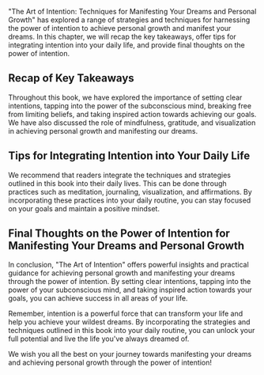 
"The Art of Intention: Techniques for Manifesting Your Dreams and Personal Growth" has explored a range of strategies and techniques for harnessing the power of intention to achieve personal growth and manifest your dreams. In this chapter, we will recap the key takeaways, offer tips for integrating intention into your daily life, and provide final thoughts on the power of intention.

Recap of Key Takeaways
----------------------

Throughout this book, we have explored the importance of setting clear intentions, tapping into the power of the subconscious mind, breaking free from limiting beliefs, and taking inspired action towards achieving our goals. We have also discussed the role of mindfulness, gratitude, and visualization in achieving personal growth and manifesting our dreams.

Tips for Integrating Intention into Your Daily Life
---------------------------------------------------

We recommend that readers integrate the techniques and strategies outlined in this book into their daily lives. This can be done through practices such as meditation, journaling, visualization, and affirmations. By incorporating these practices into your daily routine, you can stay focused on your goals and maintain a positive mindset.

Final Thoughts on the Power of Intention for Manifesting Your Dreams and Personal Growth
----------------------------------------------------------------------------------------

In conclusion, "The Art of Intention" offers powerful insights and practical guidance for achieving personal growth and manifesting your dreams through the power of intention. By setting clear intentions, tapping into the power of your subconscious mind, and taking inspired action towards your goals, you can achieve success in all areas of your life.

Remember, intention is a powerful force that can transform your life and help you achieve your wildest dreams. By incorporating the strategies and techniques outlined in this book into your daily routine, you can unlock your full potential and live the life you've always dreamed of.

We wish you all the best on your journey towards manifesting your dreams and achieving personal growth through the power of intention!
